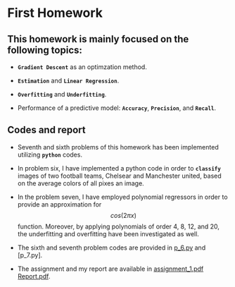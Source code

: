 # First Homework

## This homework is mainly focused on the following topics:

* **`Gradient Descent`** as an optimzation method.

* **`Estimation`** and **`Linear Regression`**.

* **`Overfitting`** and **`Underfitting`**.

* Performance of a predictive model: **`Accuracy`**, **`Precision`**, and **`Recall`**.





## Codes and report
* Seventh and sixth problems of this homework has been implemented utilizing **`python`** codes.

* In problem six, I have implemented a python code in order to **`classify`** images of two football teams, Chelsear and Manchester united, based on the average colors of all pixes an image.

* In the problem seven, I have employed polynomial regressors in order to provide an approximation for $$cos(2 \pi x)$$ function. Moreover, by applying polynomials of order 4, 8, 12, and 20, the underfitting and overfitting have been investigated as well.

* The sixth and seventh problem codes are provided in [p_6.py]() and [p_7.py].

* The assignment and my report are available in [assignment_1.pdf]() [Report.pdf]().








 